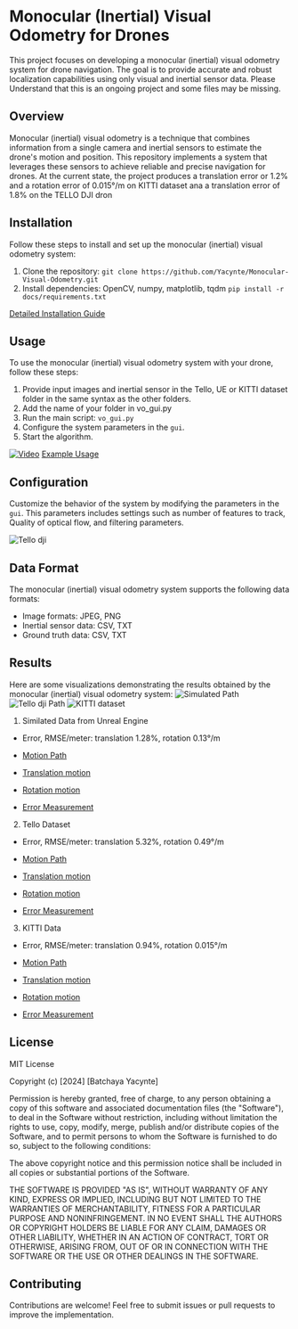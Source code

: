# Monocular (Inertial) Visual Odometry for Drones

This project focuses on developing a monocular (inertial) visual odometry system for drone navigation. The goal is to provide accurate and robust localization capabilities using only visual and inertial sensor data. 
Please Understand that this is an ongoing project and some files may be missing.


## Overview

Monocular (inertial) visual odometry is a technique that combines information from a single camera and inertial sensors to estimate the drone's motion and position. This repository implements a system that leverages these sensors to achieve reliable and precise navigation for drones. At the current state, the project produces a translation error or 1.2% and a rotation error of 0.015°/m on KITTI dataset ana a translation error of 1.8% on the TELLO DJI dron


## Installation

Follow these steps to install and set up the monocular (inertial) visual odometry system:

1. Clone the repository: `git clone https://github.com/Yacynte/Monocular-Visual-Odometry.git`
2. Install dependencies: OpenCV, numpy, matplotlib, tqdm `pip install -r docs/requirements.txt`


[Detailed Installation Guide](./docs/installation.md)


## Usage

To use the monocular (inertial) visual odometry system with your drone, follow these steps:

1. Provide input images and inertial sensor in the Tello, UE or KITTI dataset folder in the same syntax as the other folders.
2. Add the name of your folder in vo_gui.py
3. Run the main script: `vo_gui.py`
4. Configure the system parameters in the `gui`.
5. Start the algorithm.

[![Video](./docs/usage.png)](./docs/preview.mp4)
[Example Usage](./docs/example_mvio.mp4)


## Configuration

Customize the behavior of the system by modifying the parameters in the `gui`. This parameters includes settings such as number of features to track, Quality of optical flow, and filtering parameters.


![Tello dji](./docs/config.png)



## Data Format

The monocular (inertial) visual odometry system supports the following data formats:

- Image formats: JPEG, PNG
- Inertial sensor data: CSV, TXT
- Ground truth data: CSV, TXT

<!-- [Input Data Guidelines](./docs/data_format.md) -->


## Results

Here are some visualizations demonstrating the results obtained by the monocular (inertial) visual odometry system:
![Simulated Path](./results/tello_square.png)
![Tello dji Path](./results/tello_line.png)
![KITTI dataset](./results/kitti_path.png)


1. Similated Data from Unreal Engine

- Error, RMSE/meter: translation 1.28%, rotation 0.13°/m

- [Motion Path](./results/tello_square.png)

- [Translation motion](./results/translation_square.png)

- [Rotation motion](./results/rotation_square.png)

- [Error Measurement](./results/Error_square.png)

2. Tello Dataset

- Error, RMSE/meter: translation 5.32%, rotation 0.49°/m

- [Motion Path](./results/tello_line.png)

- [Translation motion](./results/translation_tello.png)

- [Rotation motion](./results/rotation_tello.png)

- [Error Measurement](./results/Error_tello.png)


3. KITTI Data
- Error, RMSE/meter: translation 0.94%, rotation 0.015°/m

- [Motion Path](./results/kitti_path.png)

- [Translation motion](./results/translation_kitti.png)

- [Rotation motion](./results/rotation_kitti.png)

- [Error Measurement](./results/Error_kitti.png)



## License
MIT License

Copyright (c) [2024] [Batchaya Yacynte]

Permission is hereby granted, free of charge, to any person obtaining a copy of this software and associated documentation files (the "Software"), to deal in the Software without restriction, including without limitation the rights to use, copy, modify, merge, publish and/or distribute copies of the Software, and to permit persons to whom the Software is furnished to do so, subject to the following conditions:

The above copyright notice and this permission notice shall be included in all copies or substantial portions of the Software.

THE SOFTWARE IS PROVIDED "AS IS", WITHOUT WARRANTY OF ANY KIND, EXPRESS OR IMPLIED, INCLUDING BUT NOT LIMITED TO THE WARRANTIES OF MERCHANTABILITY, FITNESS FOR A PARTICULAR PURPOSE AND NONINFRINGEMENT. IN NO EVENT SHALL THE AUTHORS OR COPYRIGHT HOLDERS BE LIABLE FOR ANY CLAIM, DAMAGES OR OTHER LIABILITY, WHETHER IN AN ACTION OF CONTRACT, TORT OR OTHERWISE, ARISING FROM, OUT OF OR IN CONNECTION WITH THE SOFTWARE OR THE USE OR OTHER DEALINGS IN THE SOFTWARE.

## Contributing
Contributions are welcome! Feel free to submit issues or pull requests to improve the implementation.
